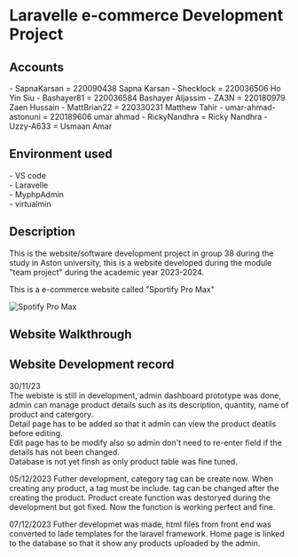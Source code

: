 <h1>Laravelle e-commerce Development Project</h1>

<h2>Accounts</h2>
- SapnaKarsan = 220090438 Sapna Karsan
- Shecklock = 220036506 Ho Yin Siu
- Bashayer81 = 220036584 Bashayer Aljassim
- ZA3N = 220180979 Zaen Hussain
- MattBrian22 = 220330231 Matthew Tahir
- umar-ahmad-astonuni = 220189606 umar ahmad
- RickyNandhra = Ricky Nandhra 
- Uzzy-A633 = Usmaan Amar

<h2>Environment used</h2>
- VS code<br>
- Laravelle<br>
- MyphpAdmin<br>
- virtualmin<br>

<h2>Description</h2>
This is the website/software development project in group 38 during the study in Aston university, this is a website developed during the module "team project" during the academic year 2023-2024.

This is a e-commerce website called "Sportify Pro Max"

![Spotify Pro Max](https://github.com/Shecklock/Team-38/assets/84926502/291a3cdf-ea4f-4c6b-9164-51392295cce7)


<h2>Website Walkthrough</h2>

<h2>Website Development record</h2>

30/11/23<br>
The webiste is still in development, admin dashboard prototype was done, admin can manage product details such as its description, quantity, name of product and catergory.<br>
Detail page has to be added so that it admin can view the product deatils before editing.<br>
Edit page has to be modify also so admin don't need to re-enter field if the details has not been changed.<br>
Database is not yet finsh as only product table was fine tuned.

05/12/2023
Futher development, category tag can be create now. When creating any product, a tag must be include. tag can be changed after the creating the product.
Product create function was destoryed during the development but got fixed. 
Now the function is working perfect and fine.

07/12/2023
Futher developmet was made, html files from front end was converted to lade templates for the laravel framework. Home page is linked to the database so that it show any products uploaded by the admin.

